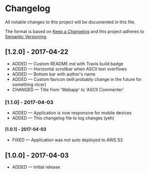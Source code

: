 # Changelog
All notable changes to this project will be documented in this file.

The format is based on [Keep a Changelog](http://keepachangelog.com/en/1.0.0/)
and this project adheres to [Semantic Versioning](http://semver.org/spec/v2.0.0.html).

## [1.2.0] - 2017-04-22
 * ADDED — Custom README.md with Travis build badge
 * ADDED — Horizontal scrollbar when ASCII text overflows
 * ADDED — Bottom bar with author's name
 * ADDED — Custom favicon (will probably change in the future for something nicer)
 * CHANGED — Title from 'Webapp' to 'ASCII Commenter'

### [1.1.0] - 2017-04-03
 * ADDED — Application is now responsive for mobile devices
 * ADDED — This changelog file to log changes (yeh)

#### [1.0.1] - 2017-04-03
 * FIXED — Application was not auto deployed to AWS S3

## [1.0.0] - 2017-04-03
 * ADDED — Initial release
 

 
 
